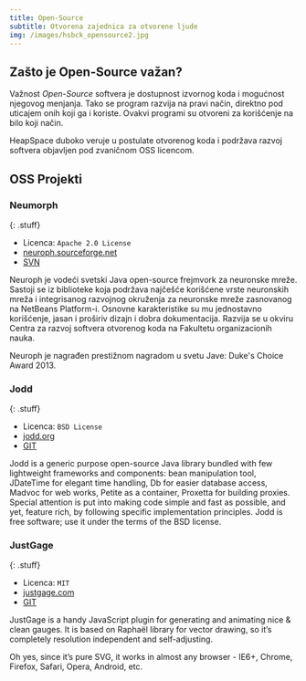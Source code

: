 ```yaml
---
title: Open-Source
subtitle: Otvorena zajednica za otvorene ljude
img: /images/hsbck_opensource2.jpg
---
```


## Zašto je Open-Source važan?

Važnost _Open-Source_ softvera je dostupnost izvornog koda i mogućnost
njegovog menjanja. Tako se program razvija na pravi način, direktno
pod uticajem onih koji ga i koriste. Ovakvi programi su otvoreni za
korišćenje na bilo koji način.

HeapSpace duboko veruje u postulate otvorenog koda i podržava razvoj
softvera objavljen pod zvaničnom OSS licencom.

## OSS Projekti

### Neumorph
{: .stuff}

+ Licenca: `Apache 2.0 License`
+ [neuroph.sourceforge.net](http://neuroph.sourceforge.net)
+ [SVN](http://sourceforge.net/p/neuroph/code/HEAD/tree/)

Neuroph je vodeći svetski Java open-source frejmvork za neuronske mreže.
Sastoji se iz biblioteke koja podržava najčešće korišćene vrste neuronskih
mreža i integrisanog razvojnog okruženja za neuronske mreže zasnovanog na
NetBeans Platform-i. Osnovne karakteristike su mu jednostavno korišćenje,
jasan i proširiv dizajn i dobra dokumentacija. Razvija se u okviru
Centra za razvoj softvera otvorenog koda na Fakultetu organizacionih nauka.

Neuroph je nagrađen prestižnom nagradom u svetu Jave: Duke's Choice Award 2013.


### Jodd
{: .stuff}

+ Licenca: `BSD License`
+ [jodd.org](http://jodd.org)
+ [GIT](https://github.com/oblac/jodd/)

Jodd is a generic purpose open-source Java library bundled with few lightweight
frameworks and components: bean manipulation tool, JDateTime for elegant time
handling, Db for easier database access, Madvoc for web works, Petite as a
container, Proxetta for building proxies. Special attention is put into making
code simple and fast as possible, and yet, feature rich, by following specific
implementation principles. Jodd is free software; use it under the terms of the
BSD license.

### JustGage
{: .stuff}

+ Licenca: `MIT`
+ [justgage.com](http://justgage.com)
+ [GIT](https://github.com/toorshia/justgage)


JustGage is a handy JavaScript plugin for generating and animating nice & clean gauges. It is based on Raphaël library for vector drawing, so it’s completely resolution independent and self-adjusting.

Oh yes, since it’s pure SVG, it works in almost any browser -
IE6+, Chrome, Firefox, Safari, Opera, Android, etc.


